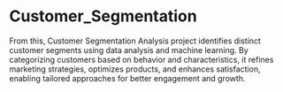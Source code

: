 # Customer_Segmentation
From this, Customer Segmentation Analysis project identifies distinct customer segments using data analysis and machine learning. By categorizing customers based on behavior and characteristics, it refines marketing strategies, optimizes products, and enhances satisfaction, enabling tailored approaches for better engagement and growth.

